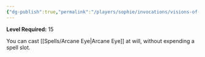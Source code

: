 ```yaml
---
{"dg-publish":true,"permalink":"/players/sophie/invocations/visions-of-distant-realms/","noteIcon":""}
---
```


**Level Required:** 15  


You can cast [[Spells/Arcane Eye\|Arcane Eye]] at will, without expending a spell slot.